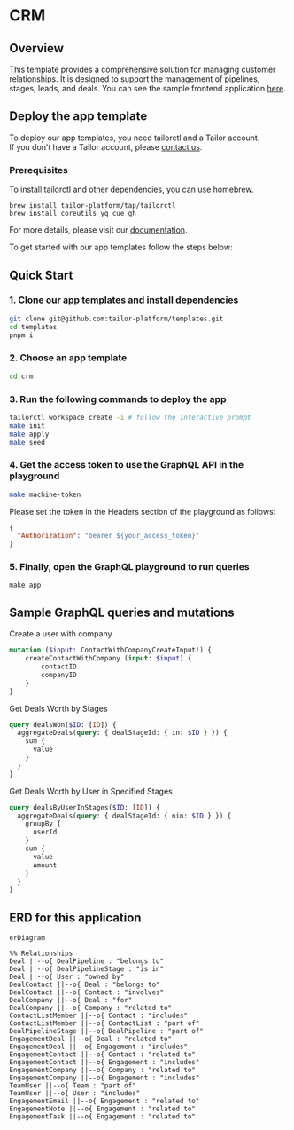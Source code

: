 # CRM

## Overview

This template provides a comprehensive solution for managing customer relationships. It is designed to support the management of pipelines, stages, leads, and deals.
You can see the sample frontend application [here](https://www.tailor.tech/templates/crm).

## Deploy the app template

To deploy our app templates, you need tailorctl and a Tailor account.  
If you don’t have a Tailor account,
please [contact us](https://form.typeform.com/to/QONhVIuj?typeform-source=www.tailor.tech).

### Prerequisites

To install tailorctl and other dependencies, you can use homebrew.

```
brew install tailor-platform/tap/tailorctl
brew install coreutils yq cue gh
```

For more details, please visit our [documentation](https://docs.tailor.tech/getting-started/quickstart).

To get started with our app templates follow the steps below:

## Quick Start

### 1. Clone our app templates and install dependencies

```bash
git clone git@github.com:tailor-platform/templates.git
cd templates
pnpm i
```

### 2. Choose an app template

```bash
cd crm
```

### 3. Run the following commands to deploy the app

```bash
tailorctl workspace create -i # follow the interactive prompt
make init
make apply
make seed
```

### 4. Get the access token to use the GraphQL API in the playground

```bash
make machine-token
```

Please set the token in the Headers section of the playground as follows:
```json
{
  "Authorization": "bearer ${your_access_token}"
}
```

### 5. Finally, open the GraphQL playground to run queries

```
make app
```

## Sample GraphQL queries and mutations

Create a user with company
```graphql
mutation ($input: ContactWithCompanyCreateInput!) {
    createContactWithCompany (input: $input) {
		contactID
		companyID
	}
}
```

Get Deals Worth by Stages
```graphql
query dealsWon($ID: [ID]) {
  aggregateDeals(query: { dealStageId: { in: $ID } }) {
    sum {
      value
    }
  }
}
```

Get Deals Worth by User in Specified Stages
```graphql
query dealsByUserInStages($ID: [ID]) {
  aggregateDeals(query: { dealStageId: { nin: $ID } }) {
    groupBy {
      userId
    }
    sum {
      value
      amount
    }
  }
}
```

## ERD for this application
```mermaid
erDiagram

%% Relationships
Deal ||--o{ DealPipeline : "belongs to"
Deal ||--o{ DealPipelineStage : "is in"
Deal ||--o{ User : "owned by"
DealContact ||--o{ Deal : "belongs to"
DealContact ||--o{ Contact : "involves"
DealCompany ||--o{ Deal : "for"
DealCompany ||--o{ Company : "related to"
ContactListMember ||--o{ Contact : "includes"
ContactListMember ||--o{ ContactList : "part of"
DealPipelineStage ||--o{ DealPipeline : "part of"
EngagementDeal ||--o{ Deal : "related to"
EngagementDeal ||--o{ Engagement : "includes"
EngagementContact ||--o{ Contact : "related to"
EngagementContact ||--o{ Engagement : "includes"
EngagementCompany ||--o{ Company : "related to"
EngagementCompany ||--o{ Engagement : "includes"
TeamUser ||--o{ Team : "part of"
TeamUser ||--o{ User : "includes"
EngagementEmail ||--o{ Engagement : "related to"
EngagementNote ||--o{ Engagement : "related to"
EngagementTask ||--o{ Engagement : "related to"

```